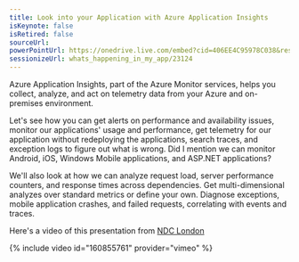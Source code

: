 ```yaml
---
title: Look into your Application with Azure Application Insights
isKeynote: false
isRetired: false
sourceUrl:
powerPointUrl: https://onedrive.live.com/embed?cid=406EE4C95978C038&resid=406EE4C95978C038%2171688&authkey=AN6iybrf8svFel0&em=2
sessionizeUrl: whats_happening_in_my_app/23124
---
```

Azure Application Insights, part of the Azure Monitor services, helps you collect, analyze, and act on telemetry data from your Azure and on-premises environment.

Let's see how you can get alerts on performance and availability issues, monitor our applications' usage and performance, get telemetry for our application without redeploying the applications, search traces, and exception logs to figure out what is wrong. Did I mention we can monitor Android, iOS, Windows Mobile applications, and ASP.NET applications?

We'll also look at how we can analyze request load, server performance counters, and response times across dependencies. Get multi-dimensional analyzes over standard metrics or define your own. Diagnose exceptions, mobile application crashes, and failed requests, correlating with events and traces.

Here's a video of this presentation from [NDC London](http://ndc-london.com/)

{% include video id="160855761" provider="vimeo" %}
